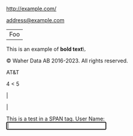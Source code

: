 ﻿<http://example.com/>

<address@example.com>

<table>
    <tr>
        <td>Foo</td>
    </tr>
</table>
This is an example of <b>bold text</b>\.

© Waher Data AB 2016\-2023\. All rights reserved\.

AT\&T

4 \< 5

&#124;

&#124;

<span class="test">This is a test in a SPAN tag\.</span>
User Name\:  
<input id="UserName" name="UserName" type="text" autofocus="autofocus" style="width:20em" />

